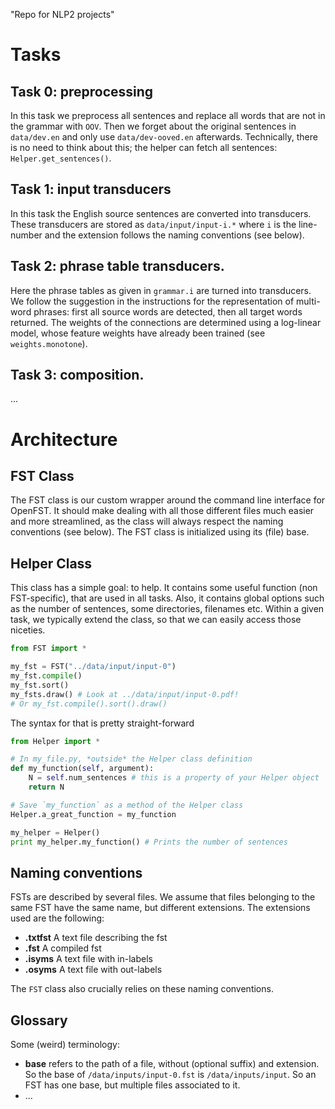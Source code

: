 "Repo for NLP2 projects" 

# Tasks
## Task 0: preprocessing
In this task we preprocess all sentences and replace all words that are not in the grammar with `OOV`. Then we forget about the original sentences in `data/dev.en` and only use `data/dev-ooved.en` afterwards. Technically, there is no need to think about this; the helper can fetch all sentences: `Helper.get_sentences()`.

## Task 1: input transducers
In this task the English source sentences are converted into transducers. These transducers are stored as `data/input/input-i.*` where `i` is the line-number and the extension follows the naming conventions (see below).

## Task 2: phrase table transducers.
Here the phrase tables as given in `grammar.i` are turned into transducers. We follow the suggestion in the instructions for the representation of multi-word phrases: first all source words are detected, then all target words returned. The weights of the connections are determined using a log-linear model, whose feature weights have already been trained (see `weights.monotone`).

## Task 3: composition.
...

# Architecture

## FST Class
The FST class is our custom wrapper around the command line interface for OpenFST. It should make dealing with all those different files much easier and more streamlined, as the class will always respect the naming conventions (see below). The FST class is initialized using its (file) base.

## Helper Class
This class has a simple goal: to help. It contains some useful function (non FST-specific), that are used in all tasks. Also, it contains global options such as the number of sentences, some directories, filenames etc. Within a given task, we typically extend the class, so that we can easily access those niceties. 

```python
from FST import *

my_fst = FST("../data/input/input-0")
my_fst.compile()
my_fst.sort()
my_fsts.draw() # Look at ../data/input/input-0.pdf!
# Or my_fst.compile().sort().draw()
```

The syntax for that is pretty straight-forward
```python
from Helper import *

# In my_file.py, *outside* the Helper class definition
def my_function(self, argument):
    N = self.num_sentences # this is a property of your Helper object
    return N 

# Save `my_function` as a method of the Helper class
Helper.a_great_function = my_function

my_helper = Helper()
print my_helper.my_function() # Prints the number of sentences
```

## Naming conventions

FSTs are described by several files. We assume that files belonging to the same FST have the same name, but different extensions. The extensions used are the following:

* **.txtfst** A text file describing the fst
* **.fst** A compiled fst
* **.isyms** A text file with in-labels
* **.osyms** A text file with out-labels

The `FST` class also crucially relies on these naming conventions. 

## Glossary
Some (weird) terminology:

* **base** refers to the path of a file, without (optional suffix) and extension. So the base of `/data/inputs/input-0.fst` is `/data/inputs/input`. So an FST has one base, but multiple files associated to it.
* ...